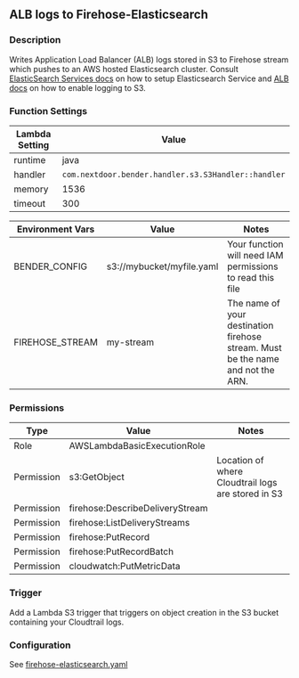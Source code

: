 ## ALB logs to Firehose-Elasticsearch

### Description

Writes Application Load Balancer (ALB) logs stored in S3 to Firehose stream
which pushes to an AWS hosted Elasticsearch cluster. Consult [ElasticSearch
Services docs](https://aws.amazon.com/elasticsearch-service/) on how to setup
Elasticsearch Service and
[ALB docs](http://docs.aws.amazon.com/elasticloadbalancing/latest/application/load-balancer-access-logs.html#enable-access-logging)
on how to enable logging to S3.


### Function Settings


| Lambda Setting | Value                                                      |
| -------------- | ---------------------------------------------------------- |
| runtime        | java                                                       |
| handler        | `com.nextdoor.bender.handler.s3.S3Handler::handler`        |
| memory         | 1536                                                       |
| timeout        | 300                                                        |

| Environment Vars | Value                     | Notes                        |
| ---------------- | ------------------------- | ---------------------------- |
| BENDER_CONFIG    | s3://mybucket/myfile.yaml | Your function will need IAM permissions to read this file |
| FIREHOSE_STREAM  | my-stream                 | The name of your destination firehose stream. Must be the name and not the ARN. |

### Permissions

| Type             | Value                           | Notes                  |
| ---------------- | ------------------------------- |----------------------- |
| Role             | AWSLambdaBasicExecutionRole     |                        |
| Permission       | s3:GetObject                    | Location of where Cloudtrail logs are stored in S3 |
| Permission       | firehose:DescribeDeliveryStream |                        |
| Permission       | firehose:ListDeliveryStreams    |                        |
| Permission       | firehose:PutRecord              |                        |
| Permission       | firehose:PutRecordBatch         |                        |
| Permission       | cloudwatch:PutMetricData        |                        |

### Trigger
Add a Lambda S3 trigger that triggers on object creation in the S3 bucket
containing your Cloudtrail logs.

### Configuration

See [firehose-elasticsearch.yaml](firehose-elasticsearch.yaml)